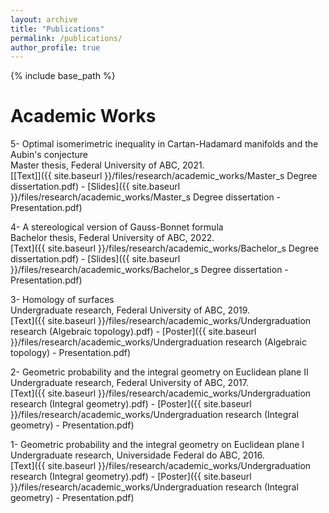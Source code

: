 ```yaml
---
layout: archive
title: "Publications"
permalink: /publications/
author_profile: true
---
```


{% include base_path %}

# Academic Works

5- Optimal isomerimetric inequality in Cartan-Hadamard manifolds and the Aubin's conjecture<br>
Master thesis, Federal University of ABC, 2021.<br>
[\[Text\]]({{ site.baseurl }}/files/research/academic_works/Master_s Degree dissertation.pdf) - [Slides]({{ site.baseurl }}/files/research/academic_works/Master_s Degree dissertation - Presentation.pdf)

4- A stereological version of Gauss-Bonnet formula<br>
Bachelor thesis, Federal University of ABC, 2022.<br>
[Text]({{ site.baseurl }}/files/research/academic_works/Bachelor_s Degree dissertation.pdf) - [Slides]({{ site.baseurl }}/files/research/academic_works/Bachelor_s Degree dissertation - Presentation.pdf)

3- Homology of surfaces<br>
Undergraduate research, Federal University of ABC, 2019.<br>
[Text]({{ site.baseurl }}/files/research/academic_works/Undergraduation research (Algebraic topology).pdf) - [Poster]({{ site.baseurl }}/files/research/academic_works/Undergraduation research (Algebraic topology) - Presentation.pdf)

2- Geometric probability and the integral geometry on Euclidean plane II<br>
Undergraduate research, Federal University of ABC, 2017.<br>
[Text]({{ site.baseurl }}/files/research/academic_works/Undergraduation research (Integral geometry).pdf) - [Poster]({{ site.baseurl }}/files/research/academic_works/Undergraduation research (Integral geometry) - Presentation.pdf)

1- Geometric probability and the integral geometry on Euclidean plane I<br>
Undergraduate research, Universidade Federal do ABC, 2016.<br>
[Text]({{ site.baseurl }}/files/research/academic_works/Undergraduation research (Integral geometry).pdf) - [Poster]({{ site.baseurl }}/files/research/academic_works/Undergraduation research (Integral geometry) - Presentation.pdf) 

